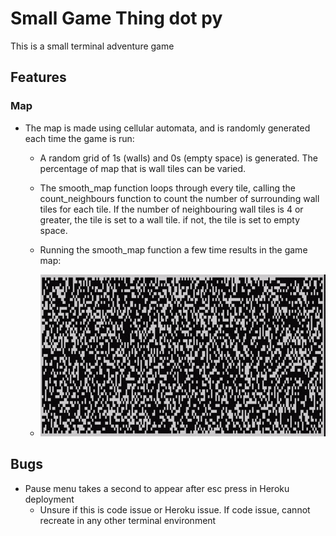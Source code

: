 # Small Game Thing dot py

This is a small terminal adventure game

## Features

### Map

- The map is made using cellular automata, and is randomly generated each time the game is run:

  - A random grid of 1s (walls) and 0s (empty space) is generated. The percentage of map that is wall tiles can be varied.

  - The smooth_map function loops through every tile, calling the count_neighbours function to count the number of surrounding wall tiles for each tile. If the number of neighbouring wall tiles is 4 or greater, the tile is set to a wall tile. if not, the tile is set to empty space.

  - Running the smooth_map function a few time results in the game map:

  - ![Smooth Map function in action](documentation/smooth_map.gif)

## Bugs

- Pause menu takes a second to appear after esc press in Heroku deployment
  - Unsure if this is code issue or Heroku issue. If code issue, cannot recreate in any other terminal environment
